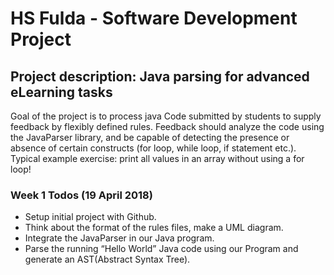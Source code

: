 # HS Fulda - Software Development Project

## Project description: Java parsing for advanced eLearning tasks

Goal of the project is to process java Code submitted by students to supply feedback by flexibly defined rules. Feedback should analyze the code using the JavaParser library, and be capable of detecting the presence or absence of certain constructs (for loop, while loop, if statement etc.). Typical example exercise: print all values in an array without using a for loop!

### Week 1 Todos (19 April 2018) 

- Setup initial project with Github.
- Think about the format of the rules files, make a UML diagram.
- Integrate the JavaParser in our Java program.
- Parse the running “Hello World” Java code using our Program and generate an AST(Abstract Syntax Tree).
